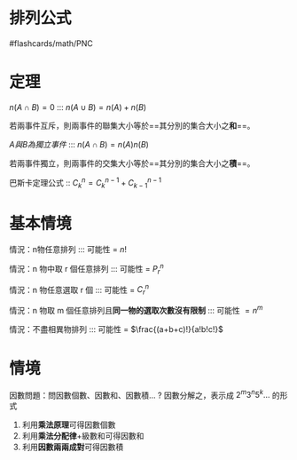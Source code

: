 # 排列公式
#flashcards/math/PNC

# 定理
$n(A \cap B) = 0$ ::: $n(A \cup B) = n(A) + n(B)$

若兩事件互斥，則兩事件的聯集大小等於==其分別的集合大小之**和**==。
<!--SR:!2024-06-19,4,270-->


$A 與 B 為獨立事件$ ::: $n(A \cap B) = n(A)n(B)$

若兩事件獨立，則兩事件的交集大小等於==其分別的集合大小之**積**==。


巴斯卡定理公式 :: $C^n_{k} = C^{n-1}_{k} + C^{n-1}_{k-1}$

# 基本情境
情況：n物任意排列 ::: 可能性 = $n!$

情況：n 物中取 r 個任意排列 ::: 可能性 = $P^n_r$

情況：n 物任意選取 r 個 ::: 可能性 = $C^n_r$

情況：n 物取 m 個任意排列且**同一物的選取次數沒有限制** ::: 可能性 $= n^m$

情況：不盡相異物排列 ::: 可能性 = $\frac{(a+b+c)!}{a!b!c!}$

# 情境

因數問題：問因數個數、因數和、因數積...
?
因數分解之，表示成 $2^{m}3^{n}5^{k}\dots$ 的形式
1. 利用**乘法原理**可得因數個數
2. 利用**乘法分配律**+級數和可得因數和
3. 利用**因數兩兩成對**可得因數積


